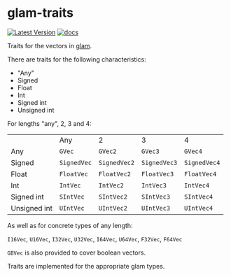 # glam-traits

[![Latest Version]][crates.io] [![docs]][docs.rs]

[Latest Version]: https://img.shields.io/crates/v/glam-traits.svg
[crates.io]: https://crates.io/crates/glam-traits/
[docs]: https://docs.rs/glam-traits/badge.svg
[docs.rs]: https://docs.rs/glam-traits/

Traits for the vectors in [glam](https://github.com/bitshifter/glam-rs/).

There are traits for the following characteristics:
* "Any"
* Signed
* Float
* Int
* Signed int
* Unsigned int

For lengths "any", 2, 3 and 4:

<table>
	<tr>
		<td></td>
		<td>Any</td>
		<td>2</td>
		<td>3</td>
		<td>4</td>
	</tr>
	<tr>
		<td>Any</td>
		<td><code>GVec</code></td>
		<td><code>GVec2</code></td>
		<td><code>GVec3</code></td>
		<td><code>GVec4</code></td>
	</tr>
	<tr>
		<td>Signed</td>
		<td><code>SignedVec</code></td>
		<td><code>SignedVec2</code></td>
		<td><code>SignedVec3</code></td>
		<td><code>SignedVec4</code></td>
	</tr>
	<tr>
		<td>Float</td>
		<td><code>FloatVec</code></td>
		<td><code>FloatVec2</code></td>
		<td><code>FloatVec3</code></td>
		<td><code>FloatVec4</code></td>
	</tr>
	<tr>
		<td>Int</td>
		<td><code>IntVec</code></td>
		<td><code>IntVec2</code></td>
		<td><code>IntVec3</code></td>
		<td><code>IntVec4</code></td>
	</tr>
	<tr>
		<td>Signed int</td>
		<td><code>SIntVec</code></td>
		<td><code>SIntVec2</code></td>
		<td><code>SIntVec3</code></td>
		<td><code>SIntVec4</code></td>
	</tr>
	<tr>
		<td>Unsigned int</td>
		<td><code>UIntVec</code></td>
		<td><code>UIntVec2</code></td>
		<td><code>UIntVec3</code></td>
		<td><code>UIntVec4</code></td>
	</tr>
</table>

As well as for concrete types of any length:

`I16Vec`, `U16Vec`, `I32Vec`, `U32Vec`, `I64Vec`, `U64Vec`, `F32Vec`, `F64Vec`

`GBVec` is also provided to cover boolean vectors.

Traits are implemented for the appropriate glam types.
